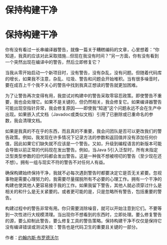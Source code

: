 # 保持构建干净

# 保持构建干净

你有没有看过一长串编译器警告，就像一篇关于糟糕编码的文章，心里想着：“你知道，我真的应该对此采取措施...但现在我没有时间？”另一方面，你有没有看到一个突然出现在编译中的警告，然后立即修复它？

当我从零开始启动一个新项目时，没有警告，没有杂乱，没有问题。但随着代码库的增长，如果我不注意，杂乱、垃圾、警告和问题会开始堆积。当有很多噪音时，要在成百上千个我不关心的警告中找到我真正想读的警告就更加困难。

为了让警告再次变得有用，我尝试对构建中的警告采取零容忍政策。即使警告不重要，我也会处理它。如果不是关键的，但仍然相关，我会修复它。如果编译器警告可能出现空指针异常，我会修复原因——即使我“知道”这个问题永远不会在生产中出现。如果嵌入式文档（Javadoc或类似文档）引用了已删除或已重命名的参数，我会清理文档。

如果是我真的不在乎的东西，而且真的不重要，我会问团队是否可以更改我们的警告政策。例如，我发现在许多情况下记录方法的参数和返回值并没有添加任何价值，因此如果它们缺失就不应该是一个警告。又如，升级到编程语言的新版本可能会导致以前正常的代码现在发出警告。例如，当Java 5引入泛型时，所有未指定泛型类型参数的旧代码都会发出警告。这是一种我不想被唠叨的警告（至少现在还不想）。拥有一组与现实不符的警告不对任何人有益。

确保构建始终保持干净，我就不必每次遇到警告时都要决定它是否无关紧要。忽视事物是需要心理努力的，我需要尽量摆脱所有不必要的心理工作。拥有一个干净的构建也使其他人更容易接手我的工作。如果我留下警告，其他人就必须穿过什么是相关的和什么是无关紧要的。或者更可能的是，只是忽略所有警告，包括重要的警告。

构建过程中的警告非常有用。你只需要消除噪音，就可以开始注意到它们。不要等到一次性进行大规模清理。当出现你不想看到的东西时，立即处理。要么修复警告的源，要么抑制此警告，要么修复工具的警告策略。保持构建干净不仅仅是保持它没有编译错误或测试失败：警告也是代码卫生的重要且关键的一部分。

作者：[约翰内斯·布罗德沃尔](http://programmer.97things.oreilly.com/wiki/index.php/Johannes_Brodwall)

